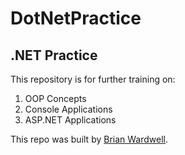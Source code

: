 # DotNetPractice
## .NET Practice
This repository is for further training on:
1. OOP Concepts
2. Console Applications
3. ASP.NET Applications

This repo was built by [Brian Wardwell](http://portfolio.brianwardwell.com/).